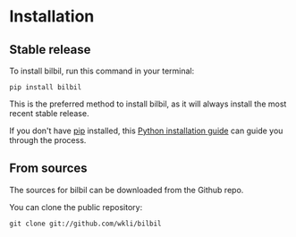 # Installation

## Stable release

To install bilbil, run this command in your terminal:

```
pip install bilbil
```

This is the preferred method to install bilbil, as it will always install the most recent stable release.

If you don't have [pip](https://pip.pypa.io) installed, this [Python installation guide](http://docs.python-guide.org/en/latest/starting/installation/) can guide you through the process.

## From sources

The sources for bilbil can be downloaded from the Github repo.

You can clone the public repository:

```
git clone git://github.com/wkli/bilbil
```
